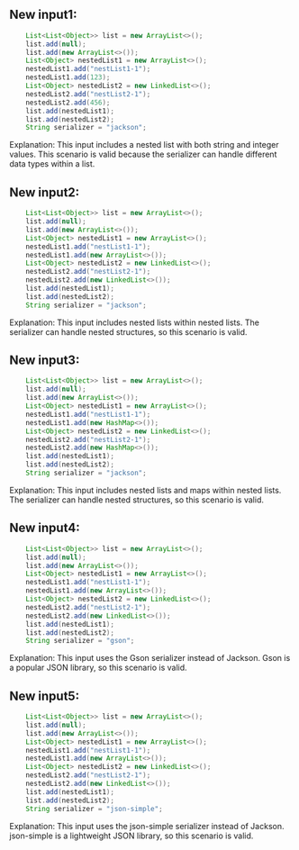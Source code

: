 ## New input1:
```java
    List<List<Object>> list = new ArrayList<>();
    list.add(null);
    list.add(new ArrayList<>());
    List<Object> nestedList1 = new ArrayList<>();
    nestedList1.add("nestList1-1");
    nestedList1.add(123);
    List<Object> nestedList2 = new LinkedList<>();
    nestedList2.add("nestList2-1");
    nestedList2.add(456);
    list.add(nestedList1);
    list.add(nestedList2);
    String serializer = "jackson";
```
Explanation: This input includes a nested list with both string and integer values. This scenario is valid because the serializer can handle different data types within a list.

## New input2:
```java
    List<List<Object>> list = new ArrayList<>();
    list.add(null);
    list.add(new ArrayList<>());
    List<Object> nestedList1 = new ArrayList<>();
    nestedList1.add("nestList1-1");
    nestedList1.add(new ArrayList<>());
    List<Object> nestedList2 = new LinkedList<>();
    nestedList2.add("nestList2-1");
    nestedList2.add(new LinkedList<>());
    list.add(nestedList1);
    list.add(nestedList2);
    String serializer = "jackson";
```
Explanation: This input includes nested lists within nested lists. The serializer can handle nested structures, so this scenario is valid.

## New input3:
```java
    List<List<Object>> list = new ArrayList<>();
    list.add(null);
    list.add(new ArrayList<>());
    List<Object> nestedList1 = new ArrayList<>();
    nestedList1.add("nestList1-1");
    nestedList1.add(new HashMap<>());
    List<Object> nestedList2 = new LinkedList<>();
    nestedList2.add("nestList2-1");
    nestedList2.add(new HashMap<>());
    list.add(nestedList1);
    list.add(nestedList2);
    String serializer = "jackson";
```
Explanation: This input includes nested lists and maps within nested lists. The serializer can handle nested structures, so this scenario is valid.

## New input4:
```java
    List<List<Object>> list = new ArrayList<>();
    list.add(null);
    list.add(new ArrayList<>());
    List<Object> nestedList1 = new ArrayList<>();
    nestedList1.add("nestList1-1");
    nestedList1.add(new ArrayList<>());
    List<Object> nestedList2 = new LinkedList<>();
    nestedList2.add("nestList2-1");
    nestedList2.add(new LinkedList<>());
    list.add(nestedList1);
    list.add(nestedList2);
    String serializer = "gson";
```
Explanation: This input uses the Gson serializer instead of Jackson. Gson is a popular JSON library, so this scenario is valid.

## New input5:
```java
    List<List<Object>> list = new ArrayList<>();
    list.add(null);
    list.add(new ArrayList<>());
    List<Object> nestedList1 = new ArrayList<>();
    nestedList1.add("nestList1-1");
    nestedList1.add(new ArrayList<>());
    List<Object> nestedList2 = new LinkedList<>();
    nestedList2.add("nestList2-1");
    nestedList2.add(new LinkedList<>());
    list.add(nestedList1);
    list.add(nestedList2);
    String serializer = "json-simple";
```
Explanation: This input uses the json-simple serializer instead of Jackson. json-simple is a lightweight JSON library, so this scenario is valid.
